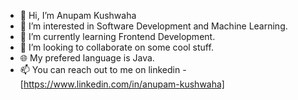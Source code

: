 - 👋 Hi, I’m Anupam Kushwaha
- 👀 I’m interested in Software Development and Machine Learning.
- 🌱 I’m currently learning Frontend Development.
- 💞️ I’m looking to collaborate on some cool stuff.
- 🌐 My prefered language is Java.
- 📫 You can reach out to me on linkedin - [https://www.linkedin.com/in/anupam-kushwaha]

<!---
anupam-kushwaha/anupam-kushwaha is a ✨ special ✨ repository because its `README.md` (this file) appears on your GitHub profile.
You can click the Preview link to take a look at your changes.
--->
